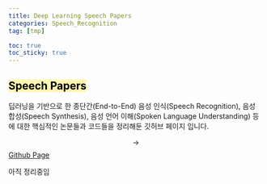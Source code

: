 ```yaml
---
title: Deep Learning Speech Papers
categories: Speech_Recognition
tag: [tmp]

toc: true
toc_sticky: true
---
```


## <mark style='background-color: #fff5b1'> Speech Papers </mark>

딥러닝을 기반으로 한 종단간(End-to-End) 음성 인식(Speech Recognition), 음성 합성(Speech Synthesis), 음성 언어 이해(Spoken Language Understanding) 등에 대한 핵심적인 논문들과 코드들을 정리해둔 깃허브 페이지 입니다.


$$\rightarrow$$ [Github Page](https://github.com/SeunghyunSEO/awesome_speech_papers)


아직 정리중임
